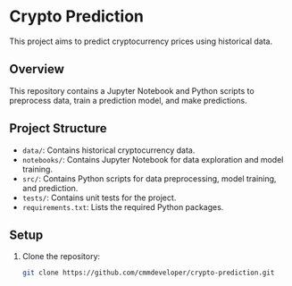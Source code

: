 # Crypto Prediction

This project aims to predict cryptocurrency prices using historical data.

## Overview

This repository contains a Jupyter Notebook and Python scripts to preprocess data, train a prediction model, and make predictions.

## Project Structure

- `data/`: Contains historical cryptocurrency data.
- `notebooks/`: Contains Jupyter Notebook for data exploration and model training.
- `src/`: Contains Python scripts for data preprocessing, model training, and prediction.
- `tests/`: Contains unit tests for the project.
- `requirements.txt`: Lists the required Python packages.

## Setup

1. Clone the repository:
   ```bash
   git clone https://github.com/cmmdeveloper/crypto-prediction.git
